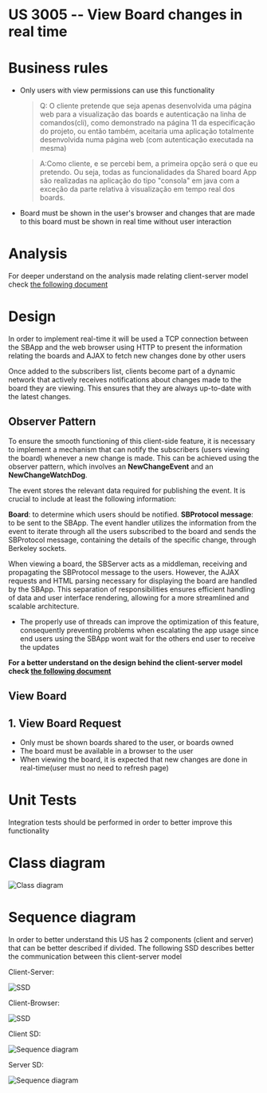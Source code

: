 US 3005 -- View Board changes in real time
==================================================

# Business rules

- Only users with view permissions can use this functionality

  > Q: O cliente pretende que seja apenas desenvolvida uma página web para a visualização das boards e autenticação na
  linha de comandos(cli), como demonstrado na página 11 da especificação do projeto, ou então também, aceitaria uma
  aplicação totalmente desenvolvida numa página web (com autenticação executada na mesma)

  > A:Como cliente, e se percebi bem, a primeira opção será o que eu pretendo. Ou seja, todas as funcionalidades da
  Shared
  board App são realizadas na aplicação do tipo "consola" em java com a exceção da parte relativa
  à visualização em tempo real dos boards.

- Board must be shown in the user's browser and changes that are made to this board must be shown in real time without
  user interaction

# Analysis

For deeper understand on the analysis made relating client-server model check [the following document](../SBServer/Analysis.md)

# Design

In order to implement real-time it will be used a TCP connection between the SBApp and the web browser
using HTTP to present the information relating the boards and AJAX to fetch new changes done by other users

Once added to the subscribers list, clients become part of a dynamic network that actively receives notifications about
changes made to the board they are viewing. This ensures that they are always up-to-date with the latest changes.

## Observer Pattern

To ensure the smooth functioning of this client-side feature, it is necessary to implement a mechanism that can notify
the subscribers (users viewing the board) whenever a new change is made. This can be achieved using the observer
pattern, which involves an **NewChangeEvent** and an **NewChangeWatchDog**.

The event stores the relevant data required for publishing the event. It is crucial to include at least the following
information:

**Board**: to determine which users should be notified.
**SBProtocol message**: to be sent to the SBApp.
The event handler utilizes the information from the event to iterate through all the users subscribed to the board and
sends the SBProtocol message, containing the details of the specific change, through Berkeley sockets.

When viewing a board, the SBServer acts as a middleman, receiving and propagating the SBProtocol message to the users.
However, the AJAX requests and HTML parsing necessary for displaying the board are handled by the SBApp. This separation
of responsibilities ensures efficient handling of data and user interface rendering, allowing for a more streamlined and
scalable architecture.

- The properly use of threads can improve the optimization of this feature, consequently preventing problems when
  escalating the app usage since end users using the SBApp wont wait for the others end user to receive the updates

**For a better understand on the design behind the client-server model check [the following document](../SBServer/Design.md)**

## View Board

## 1. View Board Request

- Only must be shown boards shared to the user, or boards owned
- The board must be available in a browser to the user
- When viewing the board, it is expected that new changes are done in real-time(user must no need to refresh page)

# Unit Tests

Integration tests should be performed in order to better improve this functionality

# Class diagram

![Class diagram](./CD.svg)

# Sequence diagram

In order to better understand this US has 2 components (client and server) that can be better described if divided.
The following SSD describes better the communication between this client-server model

Client-Server:

![SSD](./ClientServerSSD.svg)

Client-Browser:

![SSD](./ClientBrowserSSD.svg)

Client SD:

![Sequence diagram](./ClientSD.svg)

Server SD:

![Sequence diagram](./ServerSD.svg)


